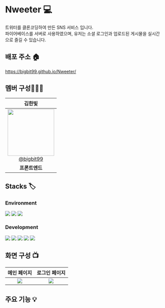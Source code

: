# Nweeter 💻
트위터를 클론코딩하여 만든 SNS 서비스 입니다.<br />
파이어베이스를 서버로 사용하였으며, 유저는 소셜 로그인과 업로드된 게시물을 실시간으로 즐길 수 있습니다.


## 배포 주소 🏠
https://bigbit99.github.io/Nweeter/


## 멤버 구성👩🏻‍💻
| **김한빛** | 
|  :------: |
| [<img src="https://user-images.githubusercontent.com/108947985/235067739-299417f3-d4fb-4c91-a9c4-c1c2e6405edf.png" width=150> <br/> @bigbit99](https://github.com/bigbit99) | 
| **프론트엔드** | 


## Stacks 🏷
### Environment 
<img src="https://img.shields.io/badge/Visual Studio Code-007ACC?style=for-the-badge&logo=Visual Studio Code&logoColor=white"> <img src="https://img.shields.io/badge/Git-F05032?style=for-the-badge&logo=Git&logoColor=white"> <img src="https://img.shields.io/badge/GitHub-181717?style=for-the-badge&logo=GitHub&logoColor=white">
 
### Development 
<img src="https://img.shields.io/badge/Firebase-FFCA28?style=for-the-badge&logo=Firebase&logoColor=black"> <img src="https://img.shields.io/badge/TypeScript-3178C6?style=for-the-badge&logo=TypeScript&logoColor=white"> <img src="https://img.shields.io/badge/React-000000?style=for-the-badge&logo=React&logoColor=white"> <img src="https://img.shields.io/badge/Bootstrap-7952B3?style=for-the-badge&logo=Bootstrap&logoColor=white"> <img src="https://img.shields.io/badge/CSS3-CC6699?style=for-the-badge&logo=CSS3&logoColor=white">


## 화면 구성 📺
| **메인 페이지** | **로그인 페이지** |
| :-----------: | :-----------: |
| <img src="https://user-images.githubusercontent.com/108947985/235084059-9ebceae0-1974-4f8c-b141-e4b7b7cb6d9a.png"> | <img src="https://user-images.githubusercontent.com/108947985/235084059-9ebceae0-1974-4f8c-b141-e4b7b7cb6d9a.png"> |


## 주요 기능 💡

